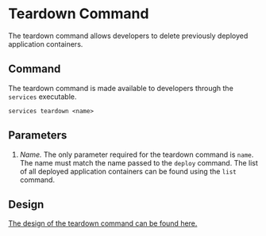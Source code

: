 # Teardown Command

The teardown command allows developers to delete previously deployed application containers.

## Command

The teardown command is made available to developers through the `services` executable.

```
services teardown <name>
```

## Parameters

1. *Name.* The only parameter required for the teardown command is `name`. The name must match the name passed to the `deploy` command. The list of all deployed application containers can be found using the `list` command.

## Design

[The design of the teardown command can be found here.](./teardown-command-design.md)
